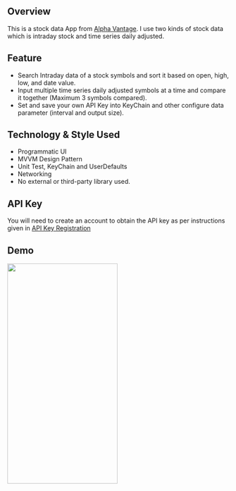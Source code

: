 ## Overview
This is a stock data App from [Alpha Vantage](https://www.alphavantage.co). I use two kinds of stock data which is intraday stock and time series daily adjusted.

## Feature
* Search Intraday data of a stock symbols and sort it based on open, high, low, and date value.
* Input multiple time series daily adjusted symbols at a time and compare it together (Maximum 3 symbols compared).
* Set and save your own API Key into KeyChain and other configure data parameter (interval and output size).

## Technology & Style Used
* Programmatic UI
* MVVM Design Pattern
* Unit Test, KeyChain and UserDefaults
* Networking
* No external or third-party library used.

## API Key
You will need to create an account to obtain the API key as per instructions given in
[API Key Registration](https://www.alphavantage.co/support/#)

## Demo

<img src="AppPreview/appPreview.gif" width=250 height=500>
